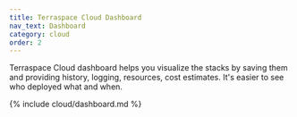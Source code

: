 ```yaml
---
title: Terraspace Cloud Dashboard
nav_text: Dashboard
category: cloud
order: 2
---
```


Terraspace Cloud dashboard helps you visualize the stacks by saving them and providing history, logging, resources, cost estimates. It's easier to see who deployed what and when.

{% include cloud/dashboard.md %}
